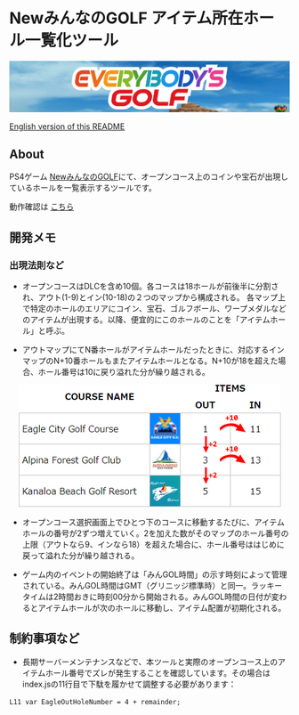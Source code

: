 # NewみんなのGOLF アイテム所在ホール一覧化ツール

<img src="readme/egbanner.jpg" />

[English version of this README](README.md)

## About
PS4ゲーム <a href="https://www.playstation.com/ja-jp/games/everybodys-golf/" target="_blank">NewみんなのGOLF<a>にて、オープンコース上のコインや宝石が出現しているホールを一覧表示するツールです。

動作確認は <a href="https://TheFabulousPika.github.io/everybodys-golf-coins-and-gems-locator/" target="_blank">こちら<a>

## 開発メモ
### 出現法則など
* オープンコースはDLCを含め10個。各コースは18ホールが前後半に分割され、アウト(1-9)とイン(10-18)の２つのマップから構成される。 各マップ上で特定のホールのエリアにコイン、宝石、ゴルフボール、ワープメダルなどのアイテムが出現する。以降、便宜的にこのホールのことを「アイテムホール」と呼ぶ。

* アウトマップにてN番ホールがアイテムホールだったときに、対応するインマップのN+10番ホールもまたアイテムホールとなる。N+10が18を超えた場合、ホール番号は10に戻り溢れた分が繰り越される。

<p align=center><img src="readme/eglogic.png" /></p>

* オープンコース選択画面上でひとつ下のコースに移動するたびに、アイテムホールの番号が2ずつ増えていく。2を加えた数がそのマップのホール番号の上限（アウトなら9、インなら18）を超えた場合に、ホール番号ははじめに戻って溢れた分が繰り越される。

* ゲーム内のイベントの開始終了は「みんGOL時間」の示す時刻によって管理されている。みんGOL時間はGMT（グリニッジ標準時）と同一。ラッキータイムは2時間おきに時刻00分から開始される。みんGOL時間の日付が変わるとアイテムホールが次のホールに移動し、アイテム配置が初期化される。

## 制約事項など
* 長期サーバーメンテナンスなどで、本ツールと実際のオープンコース上のアイテムホール番号でズレが発生することを確認しています。その場合はindex.jsの11行目で下駄を履かせて調整する必要があります：
```
L11 var EagleOutHoleNumber = 4 + remainder;
```
